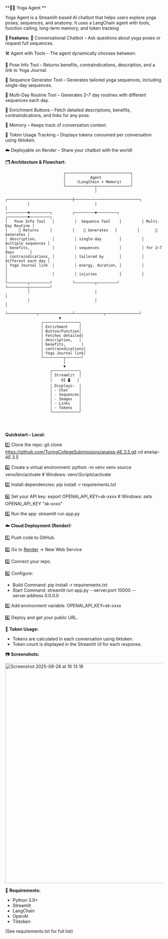 **🧘✨ Yoga Agent **

Yoga Agent is a Streamlit-based AI chatbot that helps users explore yoga poses, sequences, and anatomy.
It uses a LangChain agent with tools, function calling, long-term memory, and token tracking


**🌟 Features:**
💬 Conversational Chatbot – Ask questions about yoga poses or request full sequences.

🛠 Agent with Tools – The agent dynamically chooses between:

📌 Pose Info Tool – Returns benefits, contraindications, description, and a link to Yoga Journal.

📅 Sequence Generator Tool – Generates tailored yoga sequences, including single-day sequences.

📆 Multi-Day Routine Tool – Generates 2–7 day routines with different sequences each day.

🔎 Enrichment Buttons – Fetch detailed descriptions, benefits, contraindications, and links for any pose.

🧠 Memory – Keeps track of conversation context.

🔢 Token Usage Tracking – Displays tokens consumed per conversation using tiktoken.

☁️ Deployable on Render – Share your chatbot with the world!


**🗂 Architecture & Flowchart:**

```
                          ┌─────────────────────────────┐
                          │           Agent             │
                          │     (LangChain + Memory)    │
                          └─────────────┬───────────────┘
                                        │
          ┌─────────────────────────────┼─────────────────────────────┐
          │                             │                             │
┌─────────▼─────────┐         ┌─────────▼─────────┐         ┌─────────▼─────────┐
│   Pose Info Tool   │         │  Sequence Tool    │         │ Multi-Day Routine │
│     📌 Returns     │         │    📅 Generates   │         │       📆 Generates │
│ description,       │         │ single-day        │         │ multiple sequences │
│ benefits,          │         │ sequences         │         │ for 2–7 days       │
│ contraindications, │         │ tailored by       │         │ different each day │
│ Yoga Journal link  │         │ energy, duration, │         │                     │
│                    │         │ injuries          │         │                     │
└─────────┬─────────┘         └─────────┬─────────┘         └─────────┬─────────┘
          │                             │                             │
          │                             │                             │
          └─────────────┬───────────────┴─────────────┬───────────────┘
                        ▼                                  
                ┌────────────────┐
                │ Enrichment     │
                │ Button/Function│
                │ Fetches detailed│
                │ description,   │
                │ benefits,       │
                │ contraindications│
                │ Yoga Journal link│
                └─────────┬───────┘
                          │
                          ▼
                    ┌────────────┐
                    │ Streamlit  │
                    │    UI 🖥   │
                    │ Displays:  │
                    │ - Chat     │
                    │ - Sequences│
                    │ - Images   │
                    │ - Links    │
                    │ - Tokens   │
                    └────────────┘




```


**Quickstart – Local:**

1️⃣ Clone the repo:
   git clone https://github.com/TuringCollegeSubmissions/anaisp-AE.3.5.git
   cd anaisp-AE.3.5

2️⃣ Create a virtual environment:
   python -m venv venv
   source venv/bin/activate  # Windows: venv\Scripts\activate

3️⃣ Install dependencies:
   pip install -r requirements.txt

4️⃣ Set your API key:
   export OPENAI_API_KEY=sk-xxxx  # Windows: setx OPENAI_API_KEY "sk-xxxx"

5️⃣ Run the app:
   streamlit run app.py



☁️ **Cloud Deployment (Render):**

1️⃣ Push code to GitHub.

2️⃣ Go to <a href="https://render.com">Render</a> → New Web Service

3️⃣ Connect your repo.

4️⃣ Configure:
   - Build Command: pip install -r requirements.txt
   - Start Command: streamlit run app.py --server.port 10000 --server.address 0.0.0.0
     
5️⃣ Add environment variable: OPENAI_API_KEY=sk-xxxx

6️⃣ Deploy and get your public URL.


🔢 **Token Usage:**

- Tokens are calculated in each conversation using tiktoken.
- Token count is displayed in the Streamlit UI for each response.


📷 **Screenshots:**

<img width="1351" height="702" alt="Screenshot 2025-08-28 at 16 13 18" src="https://github.com/user-attachments/assets/ad862fde-d8dc-4af7-923e-17abd0486604" />


📝 **Requirements:**

- Python 3.9+
- Streamlit
- LangChain
- OpenAI
- Tiktoken

(See requirements.txt for full list)



